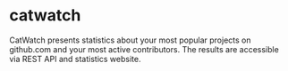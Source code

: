 # catwatch
CatWatch presents statistics about your most popular projects on github.com and your most active contributors. The results are accessible via REST API and statistics website.

